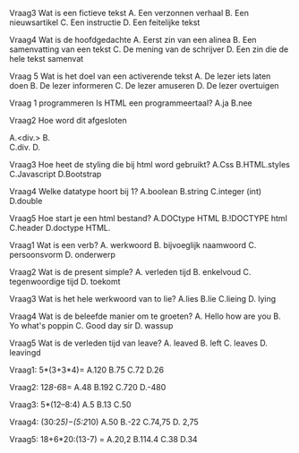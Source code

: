 Vraag3
Wat is een fictieve tekst
A. Een verzonnen verhaal
B. Een nieuwsartikel
C. Een instructie
D. Een feitelijke tekst

Vraag4 
Wat is de hoofdgedachte
A. Eerst zin van een alinea
B. Een samenvatting van een tekst
C. De mening van de schrijver
D. Een zin die de hele tekst samenvat

Vraag 5
Wat is het doel van een activerende tekst
A. De lezer iets laten doen
B. De lezer informeren 
C. De lezer amuseren
D. De lezer overtuigen

Vraag 1 programmeren
Is HTML een programmeertaal?
A.ja
B.nee

Vraag2
Hoe word dit afgesloten <div>
A.<div.>
B.<div/>
C.div.
D.</div>

Vraag3
Hoe heet de styling die bij html word gebruikt?
A.Css
B.HTML.styles
C.Javascript
D.Bootstrap

Vraag4
Welke datatype hoort bij 1?
A.boolean
B.string
C.integer (int)
D.double

Vraag5
Hoe start je een html bestand?
A.DOCtype HTML
B.!DOCTYPE html
C.header
D.doctype HTML.


Vraag1
Wat is een verb?
A. werkwoord
B. bijvoeglijk naamwoord
C. persoonsvorm
D. onderwerp

Vraag2
Wat is de present simple?
A. verleden tijd
B. enkelvoud
C. tegenwoordige tijd
D. toekomt

Vraag3
Wat is het hele werkwoord van to lie?
A.lies
B.lie
C.lieing
D. lying

Vraag4
Wat is de beleefde manier om te groeten?
A. Hello how are you
B. Yo what's poppin
C. Good day sir
D. wassup

Vraag5
Wat is de verleden tijd van leave?
A. leaved
B. left
C. leaves
D. leavingd


Vraag1:
5*(3+3*4)=
A.120
B.75
C.72
D.26

Vraag2:
12*8-6*8=
A.48
B.192
C.720
D.-480

Vraag3:
5*(12–8:4)
A.5
B.13
C.50

Vraag4:
(30:2*5)−(5:2*10)
A.50
B.-22
C.74,75
D. 2,75

Vraag5:
18+6*20:(13-7) =
A.20,2
B.114.4
C.38
D.34
